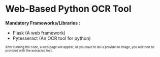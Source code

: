 # Web-Based Python OCR Tool

**Mandatory Frameworks/Libraries :**
<sub>
  - Flask (A web framework)
  - Pytesseract  (An OCR tool for python)
<sub>
   
 <sup>
 After running the code, a web page will appear, all you have to do is provide an image, you will then be provided with the extracted text.
<sup>
